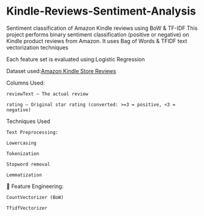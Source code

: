 # Kindle-Reviews-Sentiment-Analysis
Sentiment classification of Amazon Kindle reviews using BoW &amp; TF-IDF
This project performs binary sentiment classification (positive or negative) on Kindle product reviews from Amazon.
It uses Bag of Words & TFIDF text vectorization techniques

Each feature set is evaluated using:Logistic Regression

Dataset used:[Amazon Kindle Store Reviews](http://jmcauley.ucsd.edu/data/amazon/)

Columns Used:

    reviewText – The actual review

    rating – Original star rating (converted: >=3 = positive, <3 = negative)

    
Techniques Used

    Text Preprocessing:

    Lowercasing

    Tokenization

    Stopword removal

    Lemmatization

🔹 Feature Engineering:

    CountVectorizer (BoW)

    TfidfVectorizer


